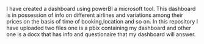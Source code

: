 I have created a dashboard using powerBI a microsoft tool.
This dashboard is in possession of info on different airlines and variations among their prices on the basis of time of booking,location and so on.
In this repository I have uploaded two files one is a pbix containing my dashboard and other one is a docx that has info and questionaire that my dashboard will answer.
